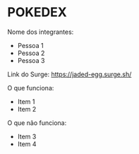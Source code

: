 # POKEDEX

Nome dos integrantes: 
- Pessoa 1
- Pessoa 2
- Pessoa 3

Link do Surge: https://jaded-egg.surge.sh/

O que funciona:
- Item 1
- Item 2

O que não funciona: 
- Item 3
- Item 4
